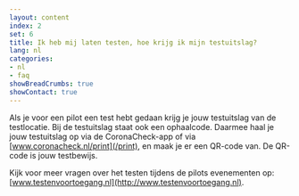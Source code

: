 ```yaml
---
layout: content
index: 2
set: 6
title: Ik heb mij laten testen, hoe krijg ik mijn testuitslag? 
lang: nl
categories:
- nl
- faq
showBreadCrumbs: true
showContact: true
---
```

Als je voor een pilot een test hebt gedaan krijg je jouw testuitslag van de testlocatie. Bij de testuitslag staat ook een ophaalcode. Daarmee haal je jouw testuitslag op via de CoronaCheck-app of via [www.coronacheck.nl/print](/print), en maak je er een QR-code van. De QR-code is jouw testbewijs.

Kijk voor meer vragen over het testen tijdens de pilots evenementen op: [www.testenvoortoegang.nl](http://www.testenvoortoegang.nl). 

